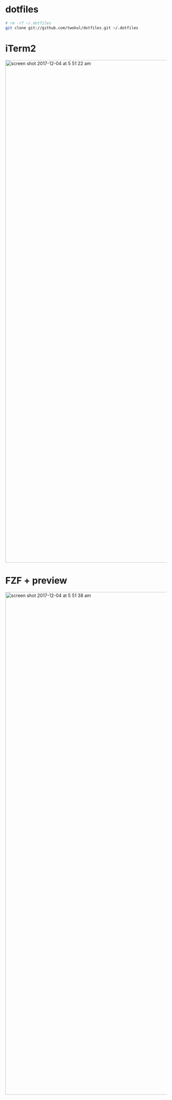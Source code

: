 # dotfiles

```sh
# rm -rf ~/.dotfiles
git clone git://github.com/twokul/dotfiles.git ~/.dotfiles
```

# iTerm2

<img width="1568" alt="screen shot 2017-12-04 at 5 51 22 am" src="https://user-images.githubusercontent.com/1131196/33556007-649a8480-d8b7-11e7-8610-dd2638efbd66.png">

# FZF + preview

<img width="1568" alt="screen shot 2017-12-04 at 5 51 38 am" src="https://user-images.githubusercontent.com/1131196/33556006-648571f8-d8b7-11e7-9e51-5df182d64e1f.png">
